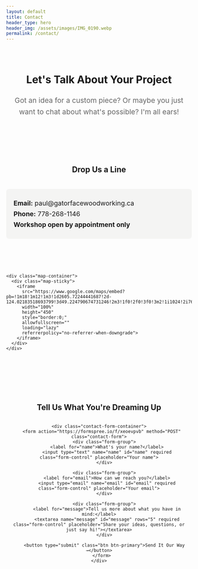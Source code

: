 ```yaml
---
layout: default
title: Contact
header_type: hero
header_img: /assets/images/IMG_0190.webp
permalink: /contact/
---
```


<div class="container-fluid">
  <div class="intro-section">
    <h1>Let's Talk About Your Project</h1>
    <p>Got an idea for a custom piece? Or maybe you just want to chat about what's possible? I'm all ears!</p>
  </div>

  <div class="contact-page-container">
    <div class="contact-content">
      <h2>Drop Us a Line</h2>
      <div class="contact-info">
        <p><strong>Email:</strong> <a href="mailto:paul@gatorfacewoodworking.ca">paul@gatorfacewoodworking.ca</a></p>
        <p><strong>Phone:</strong> <a href="tel:778-268-1146">778-268-1146</a></p>
        <p><strong>Workshop open by appointment only</strong></p>
      </div>
    </div>

    <div class="map-container">
      <div class="map-sticky">
        <iframe 
          src="https://www.google.com/maps/embed?pb=!1m18!1m12!1m3!1d2605.72244441687!2d-124.02183518693799!3d49.224790674731246!2m3!1f0!2f0!3f0!3m2!1i1024!2i768!4f13.1!3m3!1m2!1s0x548899c21d4967d1%3A0x8dfa27c40d9aaad9!2sGatorface%20Woodworking!5e0!3m2!1sen!2sca!4v1739991490075!5m2!1sen!2sca" 
          width="100%" 
          height="450" 
          style="border:0;" 
          allowfullscreen="" 
          loading="lazy" 
          referrerpolicy="no-referrer-when-downgrade">
        </iframe>
      </div>
    </div>
  </div>

  <div class="form-section">
    <h2>Tell Us What You're Dreaming Up</h2>

    <div class="contact-form-container">
      <form action="https://formspree.io/f/xeoevpvb" method="POST" class="contact-form">
        <div class="form-group">
          <label for="name">What's your name?</label>
          <input type="text" name="name" id="name" required class="form-control" placeholder="Your name">
        </div>
        
        <div class="form-group">
          <label for="email">How can we reach you?</label>
          <input type="email" name="email" id="email" required class="form-control" placeholder="Your email">
        </div>
        
        <div class="form-group">
          <label for="message">Tell us more about what you have in mind:</label>
          <textarea name="message" id="message" rows="5" required class="form-control" placeholder="Share your ideas, questions, or just say hi!"></textarea>
        </div>
        
        <button type="submit" class="btn btn-primary">Send It Our Way →</button>
      </form>
    </div>
  </div>
</div>

<style>
.intro-section {
  text-align: center;
  max-width: 800px;
  margin: 0 auto 4rem;
  padding: 2rem 1rem;
}

.intro-section h1 {
  margin-bottom: 1.5rem;
  color: var(--primary);
}

.intro-section p {
  font-size: 1.2rem;
  line-height: 1.6;
  color: #666;
}

.contact-page-container {
  display: grid;
  grid-template-columns: minmax(auto, 800px) minmax(400px, 500px);
  gap: 3rem;
  margin: 0 auto 4rem;
  align-items: center;
  min-height: 450px;
}

.contact-content {
  padding-right: 0;
  max-width: 800px;
  display: flex;
  flex-direction: column;
  justify-content: center;
  text-align: center;
}

.contact-content h2 {
  margin-bottom: 1.5rem;
  color: var(--primary);
}

.contact-info {
  margin: 1rem 0;
  padding: 1.25rem;
  background-color: rgba(91, 81, 60, 0.05);
  border-radius: 8px;
  text-align: left;
}

.contact-info p {
  margin: 0.5rem 0;
  font-size: 1.1rem;
  word-break: break-all;
}

.contact-info a {
  color: var(--primary);
  text-decoration: none;
  transition: opacity 0.2s ease;
  word-break: normal;
}

.contact-info a:hover {
  opacity: 0.8;
}

.form-section {
  max-width: 800px;
  margin: 0 auto;
  padding: 3rem 0;
  text-align: center;
}

.form-section h2 {
  margin-bottom: 2rem;
  color: var(--primary);
}

.contact-form-container {
  margin: 2rem auto;
  padding: 2.5rem;
  background-color: #fff;
  border-radius: 8px;
  box-shadow: 0 4px 6px rgba(0,0,0,0.1);
  text-align: left;
}

.form-group {
  margin-bottom: 1.5rem;
}

.form-control {
  width: 100%;
  padding: 0.75rem;
  border: 1px solid #ddd;
  border-radius: 6px;
  transition: border-color 0.2s ease;
}

.form-control:focus {
  border-color: var(--primary);
  outline: none;
  box-shadow: 0 0 0 2px rgba(91, 81, 60, 0.1);
}

.btn-primary {
  background-color: var(--secondary);
  color: var(--secondary-inverse);
  padding: 0.75rem 1.5rem;
  border: none;
  border-radius: 6px;
  cursor: pointer;
  font-weight: bold;
  transition: background-color 0.3s ease;
}

.btn-primary:hover {
  opacity: 1;
  background-color: var(--secondary-dark);
  color: var(--secondary-inverse);
}

.map-container {
  position: relative;
  border-radius: 8px;
  overflow: hidden;
  box-shadow: 0 2px 4px rgba(0,0,0,0.1);
}

.map-sticky {
  position: sticky;
  top: 2rem;
}

.map-sticky iframe {
  border-radius: 8px;
}

textarea.form-control {
  resize: vertical;
  min-height: 120px;
}

label {
  display: block;
  margin-bottom: 0.5rem;
  font-weight: bold;
  color: var(--primary);
}

@media (max-width: 1200px) {
  .contact-page-container {
    grid-template-columns: minmax(auto, 600px) 400px;
    gap: 2rem;
  }
  
  .contact-form-container {
    padding: 2rem;
  }
}

@media (max-width: 992px) {
  .intro-section {
    margin-bottom: 3rem;
  }

  .contact-page-container {
    grid-template-columns: 1fr;
    max-width: 800px;
    min-height: auto;
  }
  
  .contact-content {
    padding-right: 0;
    margin-bottom: 2rem;
  }
  
  .contact-info {
    margin: 1rem 0;
  }
  
  .map-sticky {
    position: static;
  }

  .map-container {
    margin-top: 2rem;
  }
  
  .form-section {
    padding: 2rem 1rem;
  }
}
</style> 